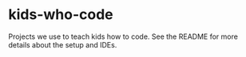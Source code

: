 # kids-who-code
Projects we use to teach kids how to code. See the README for more details about the setup and IDEs.
